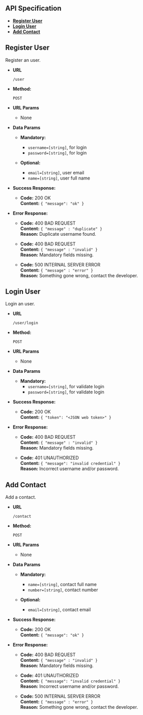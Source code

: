 **API Specification**
----

* **[Register User](#register-user)**
* **[Login User](#login-user)**
* **[Add Contact](#add-contact)**

**Register User**
----
  Register an user.

* **URL**

  `/user`

* **Method:**

  `POST`

*  **URL Params**

   * None

* **Data Params**

   * **Mandatory:**
     * `username=[string]`, for login
     * `password=[string]`, for login

   * **Optional:**
     * `email=[string]`, user email
     * `name=[string]`, user full name

* **Success Response:**

  * **Code:** 200 OK <br />
    **Content:** `{ "message": "ok" }`

* **Error Response:**

  * **Code:** 400 BAD REQUEST <br />
    **Content:** `{ "message" : "duplicate" }` <br />
    **Reason:** Duplicate username found.

  * **Code:** 400 BAD REQUEST <br />
    **Content:** `{ "message" : "invalid" }` <br />
    **Reason:** Mandatory fields missing.

  * **Code:** 500 INTERNAL SERVER ERROR <br />
    **Content:** `{ "message" : "error" }` <br />
    **Reason:** Something gone wrong, contact the developer.


**Login User**
----
  Login an user.

* **URL**

  `/user/login`

* **Method:**

  `POST`

*  **URL Params**

   * None

* **Data Params**

   * **Mandatory:**
     * `username=[string]`, for validate login
     * `password=[string]`, for validate login

* **Success Response:**

  * **Code:** 200 OK <br />
    **Content:** `{ "token": "<JSON web token>" }`

* **Error Response:**

  * **Code:** 400 BAD REQUEST <br />
    **Content:** `{ "message" : "invalid" }` <br />
    **Reason:** Mandatory fields missing.

  * **Code:** 401 UNAUTHORIZED <br />
    **Content:** `{ "message": "invalid credential" }` <br />
    **Reason:** Incorrect username and/or password.


**Add Contact**
----
  Add a contact.

* **URL**

  `/contact`

* **Method:**

  `POST`

*  **URL Params**

   * None

* **Data Params**

   * **Mandatory:**
     * `name=[string]`, contact full name
     * `number=[string]`, contact number

   * **Optional:**
     * `email=[string]`, contact email

* **Success Response:**

  * **Code:** 200 OK <br />
    **Content:** `{ "message": "ok" }`

* **Error Response:**

  * **Code:** 400 BAD REQUEST <br />
    **Content:** `{ "message" : "invalid" }` <br />
    **Reason:** Mandatory fields missing.

  * **Code:** 401 UNAUTHORIZED <br />
    **Content:** `{ "message": "invalid credential" }` <br />
    **Reason:** Incorrect username and/or password.

  * **Code:** 500 INTERNAL SERVER ERROR <br />
    **Content:** `{ "message" : "error" }` <br />
    **Reason:** Something gone wrong, contact the developer.
